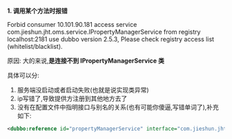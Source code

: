 **1. 调用某个方法时报错**

Forbid consumer 10.101.90.181 access service com.jieshun.jht.oms.service.IPropertyManagerService from registry localhost:2181 use dubbo version 2.5.3, Please check registry access list (whitelist/blacklist).

原因:  大的来说,**是连接不到 IPropertyManagerService 类**

具体可以分:

1. 服务端没启动或者启动失败(也就是说实现类异常)
2. ip写错了,导致提供方注册到其他地方去了
3. 没有在配置文件中指明接口与别名的关系(也有可能你傻逼,写错单词了),补充如下:

```xml
<dubbo:reference id="propertyManagerService" interface="com.jieshun.jht.oms.service.IPropertyManagerService" />  
```

